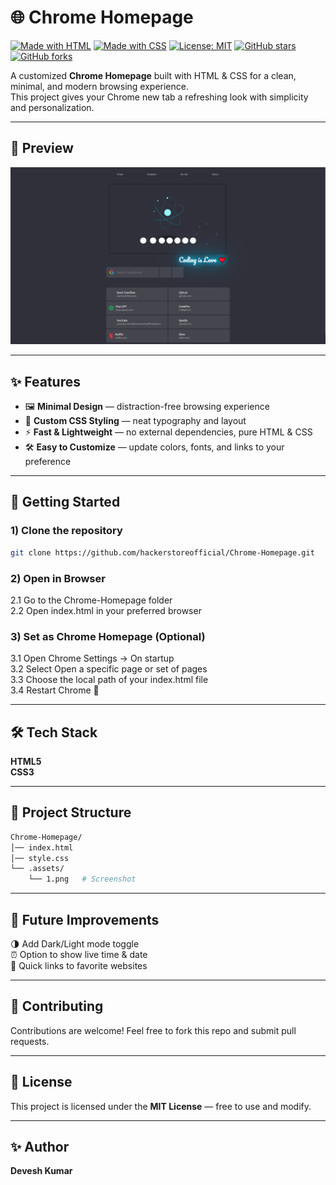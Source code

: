 # 🌐 Chrome Homepage

[![Made with HTML](https://img.shields.io/badge/HTML-5-orange?logo=html5&logoColor=white)](#)
[![Made with CSS](https://img.shields.io/badge/CSS-3-blue?logo=css3&logoColor=white)](#)
[![License: MIT](https://img.shields.io/badge/License-MIT-green.svg)](LICENSE)
[![GitHub stars](https://img.shields.io/github/stars/hackerstoreofficial/Chrome-Homepage?style=social)](https://github.com/hackerstoreofficial/Chrome-Homepage/stargazers)
[![GitHub forks](https://img.shields.io/github/forks/hackerstoreofficial/Chrome-Homepage?style=social)](https://github.com/hackerstoreofficial/Chrome-Homepage/network/members)

A customized **Chrome Homepage** built with HTML & CSS for a clean, minimal, and modern browsing experience.  
This project gives your Chrome new tab a refreshing look with simplicity and personalization.

---

## 📸 Preview

![Chrome Homepage Screenshot](Chrome-Homepage/.assets/1.png)

---

## ✨ Features
- 🖼️ **Minimal Design** — distraction-free browsing experience  
- 🎨 **Custom CSS Styling** — neat typography and layout  
- ⚡ **Fast & Lightweight** — no external dependencies, pure HTML & CSS  
- 🛠️ **Easy to Customize** — update colors, fonts, and links to your preference  

---

## 🚀 Getting Started

### 1) Clone the repository
```bash
git clone https://github.com/hackerstoreofficial/Chrome-Homepage.git
``` 

### 2) Open in Browser

2.1 Go to the Chrome-Homepage folder<br>
2.2 Open index.html in your preferred browser

### 3) Set as Chrome Homepage (Optional)

3.1 Open Chrome Settings → On startup  <br>
3.2 Select Open a specific page or set of pages <br>
3.3 Choose the local path of your index.html file <br>
3.4 Restart Chrome 🚀

---

## 🛠️ Tech Stack
**HTML5** <br>
**CSS3**

---

## 📂 Project Structure

```bash
Chrome-Homepage/
│── index.html
│── style.css
└── .assets/
    └── 1.png   # Screenshot
```

---

## 📌 Future Improvements
🌗 Add Dark/Light mode toggle <br>
⏰ Option to show live time & date<br>
🔗 Quick links to favorite websites

---

## 🤝 Contributing
Contributions are welcome! Feel free to fork this repo and submit pull requests.

---

## 📄 License
This project is licensed under the **MIT License** — free to use and modify.

---

## ✨ Author
**Devesh Kumar**
